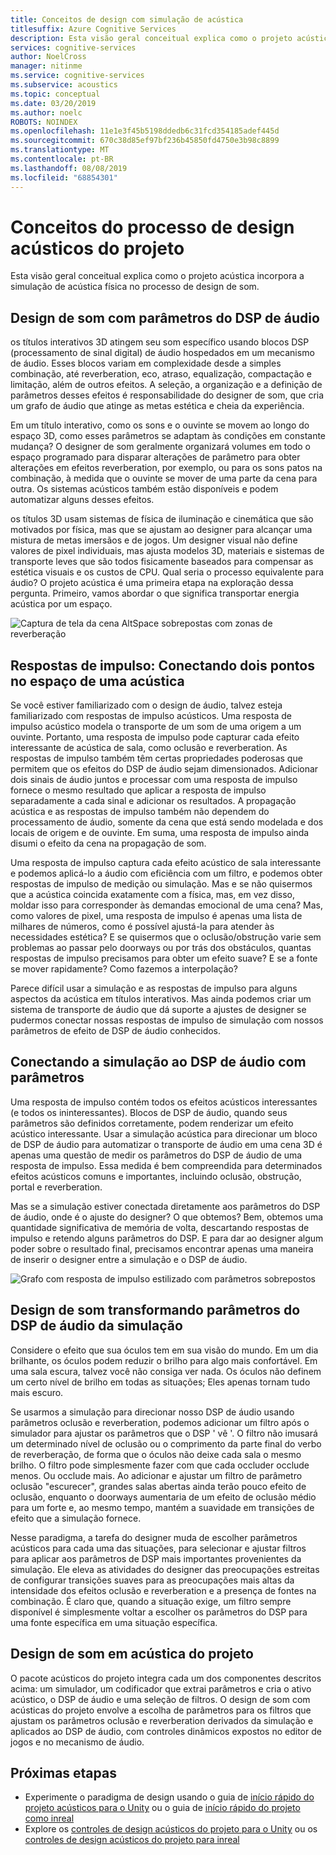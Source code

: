 ```yaml
---
title: Conceitos de design com simulação de acústica
titlesuffix: Azure Cognitive Services
description: Esta visão geral conceitual explica como o projeto acústica incorpora a simulação acústica ao processo de design de som.
services: cognitive-services
author: NoelCross
manager: nitinme
ms.service: cognitive-services
ms.subservice: acoustics
ms.topic: conceptual
ms.date: 03/20/2019
ms.author: noelc
ROBOTS: NOINDEX
ms.openlocfilehash: 11e1e3f45b5198ddedb6c31fcd354185adef445d
ms.sourcegitcommit: 670c38d85ef97bf236b45850fd4750e3b98c8899
ms.translationtype: MT
ms.contentlocale: pt-BR
ms.lasthandoff: 08/08/2019
ms.locfileid: "68854301"
---
```

# <a name="project-acoustics-design-process-concepts"></a>Conceitos do processo de design acústicos do projeto

Esta visão geral conceitual explica como o projeto acústica incorpora a simulação de acústica física no processo de design de som.

## <a name="sound-design-with-audio-dsp-parameters"></a>Design de som com parâmetros do DSP de áudio

os títulos interativos 3D atingem seu som específico usando blocos DSP (processamento de sinal digital) de áudio hospedados em um mecanismo de áudio. Esses blocos variam em complexidade desde a simples combinação, até reverberation, eco, atraso, equalização, compactação e limitação, além de outros efeitos. A seleção, a organização e a definição de parâmetros desses efeitos é responsabilidade do designer de som, que cria um grafo de áudio que atinge as metas estética e cheia da experiência.

Em um título interativo, como os sons e o ouvinte se movem ao longo do espaço 3D, como esses parâmetros se adaptam às condições em constante mudança? O designer de som geralmente organizará volumes em todo o espaço programado para disparar alterações de parâmetro para obter alterações em efeitos reverberation, por exemplo, ou para os sons patos na combinação, à medida que o ouvinte se mover de uma parte da cena para outra. Os sistemas acústicos também estão disponíveis e podem automatizar alguns desses efeitos.

os títulos 3D usam sistemas de física de iluminação e cinemática que são motivados por física, mas que se ajustam ao designer para alcançar uma mistura de metas imersãos e de jogos. Um designer visual não define valores de pixel individuais, mas ajusta modelos 3D, materiais e sistemas de transporte leves que são todos fisicamente baseados para compensar as estética visuais e os custos de CPU. Qual seria o processo equivalente para áudio? O projeto acústica é uma primeira etapa na exploração dessa pergunta. Primeiro, vamos abordar o que significa transportar energia acústica por um espaço.

![Captura de tela da cena AltSpace sobrepostas com zonas de reverberação](media/reverb-zones-altspace.png)

## <a name="impulse-responses-acoustically-connecting-two-points-in-space"></a>Respostas de impulso: Conectando dois pontos no espaço de uma acústica

Se você estiver familiarizado com o design de áudio, talvez esteja familiarizado com respostas de impulso acústicos. Uma resposta de impulso acústico modela o transporte de um som de uma origem a um ouvinte. Portanto, uma resposta de impulso pode capturar cada efeito interessante de acústica de sala, como oclusão e reverberation. As respostas de impulso também têm certas propriedades poderosas que permitem que os efeitos do DSP de áudio sejam dimensionados. Adicionar dois sinais de áudio juntos e processar com uma resposta de impulso fornece o mesmo resultado que aplicar a resposta de impulso separadamente a cada sinal e adicionar os resultados. A propagação acústica e as respostas de impulso também não dependem do processamento de áudio, somente da cena que está sendo modelada e dos locais de origem e de ouvinte. Em suma, uma resposta de impulso ainda disumi o efeito da cena na propagação de som.

Uma resposta de impulso captura cada efeito acústico de sala interessante e podemos aplicá-lo a áudio com eficiência com um filtro, e podemos obter respostas de impulso de medição ou simulação. Mas e se não quisermos que a acústica coincida exatamente com a física, mas, em vez disso, moldar isso para corresponder às demandas emocional de uma cena? Mas, como valores de pixel, uma resposta de impulso é apenas uma lista de milhares de números, como é possível ajustá-la para atender às necessidades estética? E se quisermos que o oclusão/obstrução varie sem problemas ao passar pelo doorways ou por trás dos obstáculos, quantas respostas de impulso precisamos para obter um efeito suave? E se a fonte se mover rapidamente? Como fazemos a interpolação?

Parece difícil usar a simulação e as respostas de impulso para alguns aspectos da acústica em títulos interativos. Mas ainda podemos criar um sistema de transporte de áudio que dá suporte a ajustes de designer se pudermos conectar nossas respostas de impulso de simulação com nossos parâmetros de efeito de DSP de áudio conhecidos.

## <a name="connecting-simulation-to-audio-dsp-with-parameters"></a>Conectando a simulação ao DSP de áudio com parâmetros

Uma resposta de impulso contém todos os efeitos acústicos interessantes (e todos os ininteressantes). Blocos de DSP de áudio, quando seus parâmetros são definidos corretamente, podem renderizar um efeito acústico interessante. Usar a simulação acústica para direcionar um bloco de DSP de áudio para automatizar o transporte de áudio em uma cena 3D é apenas uma questão de medir os parâmetros do DSP de áudio de uma resposta de impulso. Essa medida é bem compreendida para determinados efeitos acústicos comuns e importantes, incluindo oclusão, obstrução, portal e reverberation.

Mas se a simulação estiver conectada diretamente aos parâmetros do DSP de áudio, onde é o ajuste do designer? O que obtemos? Bem, obtemos uma quantidade significativa de memória de volta, descartando respostas de impulso e retendo alguns parâmetros do DSP. E para dar ao designer algum poder sobre o resultado final, precisamos encontrar apenas uma maneira de inserir o designer entre a simulação e o DSP de áudio.

![Grafo com resposta de impulso estilizado com parâmetros sobrepostos](media/acoustic-parameters.png)

## <a name="sound-design-by-transforming-audio-dsp-parameters-from-simulation"></a>Design de som transformando parâmetros do DSP de áudio da simulação

Considere o efeito que sua óculos tem em sua visão do mundo. Em um dia brilhante, os óculos podem reduzir o brilho para algo mais confortável. Em uma sala escura, talvez você não consiga ver nada. Os óculos não definem um certo nível de brilho em todas as situações; Eles apenas tornam tudo mais escuro.

Se usarmos a simulação para direcionar nosso DSP de áudio usando parâmetros oclusão e reverberation, podemos adicionar um filtro após o simulador para ajustar os parâmetros que o DSP ' vê '. O filtro não imusará um determinado nível de oclusão ou o comprimento da parte final do verbo de reverberação, de forma que o óculos não deixe cada sala o mesmo brilho. O filtro pode simplesmente fazer com que cada occluder occlude menos. Ou occlude mais. Ao adicionar e ajustar um filtro de parâmetro oclusão "escurecer", grandes salas abertas ainda terão pouco efeito de oclusão, enquanto o doorways aumentaria de um efeito de oclusão médio para um forte e, ao mesmo tempo, mantém a suavidade em transições de efeito que a simulação fornece.

Nesse paradigma, a tarefa do designer muda de escolher parâmetros acústicos para cada uma das situações, para selecionar e ajustar filtros para aplicar aos parâmetros de DSP mais importantes provenientes da simulação. Ele eleva as atividades do designer das preocupações estreitas de configurar transições suaves para as preocupações mais altas da intensidade dos efeitos oclusão e reverberation e a presença de fontes na combinação. É claro que, quando a situação exige, um filtro sempre disponível é simplesmente voltar a escolher os parâmetros do DSP para uma fonte específica em uma situação específica.

## <a name="sound-design-in-project-acoustics"></a>Design de som em acústica do projeto

O pacote acústicos do projeto integra cada um dos componentes descritos acima: um simulador, um codificador que extrai parâmetros e cria o ativo acústico, o DSP de áudio e uma seleção de filtros. O design de som com acústicas do projeto envolve a escolha de parâmetros para os filtros que ajustam os parâmetros oclusão e reverberation derivados da simulação e aplicados ao DSP de áudio, com controles dinâmicos expostos no editor de jogos e no mecanismo de áudio.

## <a name="next-steps"></a>Próximas etapas
* Experimente o paradigma de design usando o guia de [início rápido do projeto acústicos para o Unity](unity-quickstart.md) ou o guia de [início rápido do projeto como inreal](unreal-quickstart.md)
* Explore os [controles de design acústicos do projeto para o Unity](unity-workflow.md) ou os [controles de design acústicos do projeto para inreal](unreal-workflow.md)

